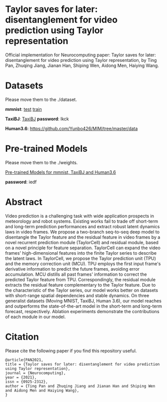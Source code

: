 # Taylor saves for later: disentanglement  for video prediction using Taylor representation
Official implementation for Neurocomputing paper:  Taylor saves for later: disentanglement  for video prediction using Taylor representation, by Ting Pan, Zhuqing Jiang, Jianan Han, Shiping Wen, Aidong Men, Haiying Wang.

# Datasets
Please  move them to the ./dataset.

**mmnist**: [test](http://www.cs.toronto.edu/~nitish/unsupervised_video/mnist_test_seq.npy)
            [train](http://yann.lecun.com/exdb/mnist/train-images-idx3-ubyte.gz)

**TaxiBJ**: [TaxiBJ](https://pan.baidu.com/s/1Ttc2T1mFD_HyEUJu1dSYQQ)    **password**: lkck

**Human3.6**: https://github.com/Yunbo426/MIM/tree/master/data

# Pre-trained Models
Please  move them to the ./weights.

[Pre-trained Models for mmnist, TaxiBJ and Human3.6](https://pan.baidu.com/s/1356mLd6lW7AI_cmqXaDM2g) 

**password**: iedf

# Abstract
Video prediction is a challenging task with wide application prospects in meteorology and robot systems. Existing works fail to trade off short-term and long-term prediction performances and extract robust latent dynamics laws in video frames. We propose a two-branch seq-to-seq deep model to disentangle the Taylor feature and the residual feature in video frames by a novel recurrent prediction module (TaylorCell) and residual module, based on a novel principle for feature separation. TaylorCell can expand the video frames' high-dimensional features into the finite Taylor series to describe the latent laws. In TaylorCell, we propose the Taylor prediction unit (TPU) and the memory correction unit (MCU). TPU employs the first input frame's derivative information to predict the future frames, avoiding error accumulation. MCU distills all past frames' information to correct the predicted Taylor feature from TPU. Correspondingly, the residual module extracts the residual feature complementary to the Taylor feature. Due to the characteristic of the Taylor series, our model works better on datasets with short-range spatial dependencies and stable dynamics. On three generalist datasets (Moving MNIST, TaxiBJ, Human 3.6), our model reaches and outperforms the state-of-the-art model in the short-term and long-term forecast, respectively. Ablation experiments demonstrate the contributions of each module in our model.

# Citation
Please cite the following paper if you find this repository useful.

    @article{PAN2021,
    title = {Taylor saves for later: disentanglement for video prediction using Taylor representation},
    journal = {Neurocomputing},
    year = {2021},
    issn = {0925-2312},
    author = {Ting Pan and Zhuqing Jiang and Jianan Han and Shiping Wen and Aidong Men and Haiying Wang},
    }

